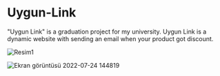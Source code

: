 # Uygun-Link
 "Uygun Link" is a graduation project for my university.
Uygun Link is a dynamic website with sending an email when your product got discount.



![Resim1](https://user-images.githubusercontent.com/70581331/180645571-fe79fddf-3934-4b16-870d-7547508b702e.png)



![Ekran görüntüsü 2022-07-24 144819](https://user-images.githubusercontent.com/70581331/180645576-8606e826-8fc4-4f3f-829b-f8ebe5a1c1ed.png)
